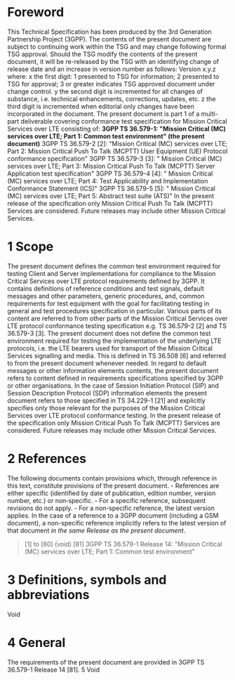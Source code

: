 # Foreword
This Technical Specification has been produced by the 3rd Generation
Partnership Project (3GPP).
The contents of the present document are subject to continuing work within the
TSG and may change following formal TSG approval. Should the TSG modify the
contents of the present document, it will be re-released by the TSG with an
identifying change of release date and an increase in version number as
follows:
Version x.y.z
where:
x the first digit:
1 presented to TSG for information;
2 presented to TSG for approval;
3 or greater indicates TSG approved document under change control.
y the second digit is incremented for all changes of substance, i.e. technical
enhancements, corrections, updates, etc.
z the third digit is incremented when editorial only changes have been
incorporated in the document.
The present document is part 1 of a multi-part deliverable covering
conformance test specification for Mission Critical Services over LTE
consisting of:
**3GPP TS 36.579-1: \"Mission Critical (MC) services over LTE; Part 1: Common
test environment\" (the present document)**
3GPP TS 36.579-2 [2]: \"Mission Critical (MC) services over LTE; Part 2:
Mission Critical Push To Talk (MCPTT) User Equipment (UE) Protocol conformance
specification\"
3GPP TS 36.579-3 [3]: \" Mission Critical (MC) services over LTE; Part 3:
Mission Critical Push To Talk (MCPTT) Server Application test specification\"
3GPP TS 36.579-4 [4]: \" Mission Critical (MC) services over LTE; Part 4: Test
Applicability and Implementation Conformance Statement (ICS)\"
3GPP TS 36.579-5 [5]: \" Mission Critical (MC) services over LTE; Part 5:
Abstract test suite (ATS)\"
In the present release of the specification only Mission Critical Push To Talk
(MCPTT) Services are considered. Future releases may include other Mission
Critical Services.
# 1 Scope
The present document defines the common test environment required for testing
Client and Server implementations for compliance to the Mission Critical
Services over LTE protocol requirements defined by 3GPP.
It contains definitions of reference conditions and test signals, default
messages and other parameters, generic procedures, and, common requirements
for test equipment with the goal for facilitating testing in general and test
procedures specification in particular. Various parts of its content are
referred to from other parts of the Mission Critical Services over LTE
protocol conformance testing specification e.g. TS 36.579-2 [2] and TS
36.579-3 [3].
The present document does not define the common test environment required for
testing the implementation of the underlying LTE protocols, i.e. the LTE
bearers used for transport of the Mission Critical Services signalling and
media. This is defined in TS 36.508 [6] and referred to from the present
document whenever needed.
In regard to default messages or other information elements contents, the
present document refers to content defined in requirements specifications
specified by 3GPP or other organisations. In the case of Session Initiation
Protocol (SIP) and Session Description Protocol (SDP) information elements the
present document refers to those specified in TS 34.229-1 [21] and explicitly
specifies only those relevant for the purposes of the Mission Critical
Services over LTE protocol conformance testing.
In the present release of the specification only Mission Critical Push To Talk
(MCPTT) Services are considered. Future releases may include other Mission
Critical Services.
# 2 References
The following documents contain provisions which, through reference in this
text, constitute provisions of the present document.
\- References are either specific (identified by date of publication, edition
number, version number, etc.) or non‑specific.
\- For a specific reference, subsequent revisions do not apply.
\- For a non-specific reference, the latest version applies. In the case of a
reference to a 3GPP document (including a GSM document), a non-specific
reference implicitly refers to the latest version of that document _in the
same Release as the present document_.
> [1] to [80] (void)
[81] 3GPP TS 36.579-1 Release 14: \"Mission Critical (MC) services over LTE;
Part 1: Common test environment\"
# 3 Definitions, symbols and abbreviations
Void
# 4 General
The requirements of the present document are provided in 3GPP TS 36.579-1
Release 14 [81].
5 Void
#